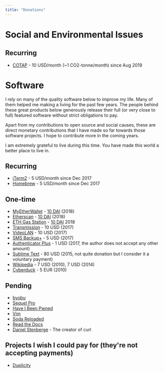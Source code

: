 ```yaml
---
title: "Donations"
---
```


# Social and Environmental Issues

## Recurring
- [COTAP](https://cotap.org) - 10 USD/month (~1 CO2-tonne/month) since Aug 2019

# Software

I rely on many of the quality software below to improve my life. Many of them helped me
making a living for the past few years. The people behind these great products below generously
release their full (or very close to full) featured software without strict obligations to pay.

Apart from my contributions to open source and social causes, these are direct monetary contributions
that I have made so far towards those software projects. I hope to contribute more in the coming years.

I am extremely grateful to live during this time. You have made this world a better place to live in.

## Recurring
- [iTerm2](https://iterm2.com/donate.html) - 5 USD/month since Dec 2017
- [Homebrew](https://brew.sh/) - 5 USD/month since Dec 2017

## One-time
- [MyEtherWallet](https://etherscan.io/address/mewtopia.eth) - [10 DAI](https://etherscan.io/tx/0xe511a273781da0a6af96955832799e93efa727271d5ad4a0d2c50fd9278fc703) (2018)
- [Etherscan](https://etherscan.io/address/0x71c7656ec7ab88b098defb751b7401b5f6d8976f) - [10 DAI](https://etherscan.io/tx/0xb7a865be593c464f2a16345677915bed9d833c64667be0e05e25056ad7bd4565) (2018)
- [ETH Gas Station](https://ethgasstation.info) - [10 DAI](https://etherscan.io/tx/0xf2a586a83ebe756feea07ab44e030730f4411cf060848c7141a43e8938efa84a) 2018
- [Transmission](https://transmissionbt.com/donate/) - 10 USD (2017)
- [VideoLAN](https://www.videolan.org/contribute.html) - 10 USD (2017)
- [SMS Backup+](https://github.com/jberkel/sms-backup-plus) - 5 USD (2017)
- [Authenticator Plus](https://www.authenticatorplus.com/) - 1 USD (2017, the author does not accept any other amount)
- [Sublime Text](https://www.sublimetext.com/buy?v=3.0) - 80 USD (2015, not quite donation but I consider it a voluntary payment)
- [Wikipedia](https://wikimediafoundation.org/wiki/Ways_to_Give) - 7 USD (2010), 7 USD (2014)
- [Cyberduck](https://cyberduck.io/donate/) - 5 EUR (2010)

## Pending
- [byobu](http://byobu.co/about.html)
- [Sequel Pro](https://sequelpro.com/donate)
- [Have I Been Pwned](https://haveibeenpwned.com/Donate)
- [Vim](http://www.vim.org/sponsor/)
- [Soda Reloaded](https://github.com/Miw0/SoDaReloaded-Theme)
- [Read the Docs](https://readthedocs.org/sustainability/)
- [Daniel Stenberge](https://github.com/users/bagder/sponsorship) - The creator of curl

## Projects I wish I could pay for (they're not accepting payments)
- [Duplicity](http://duplicity.nongnu.org/)
